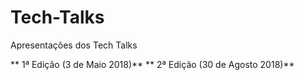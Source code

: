 # Tech-Talks
Apresentações dos Tech Talks

** 1ª Edição (3 de Maio 2018)**
** 2ª Edição (30 de Agosto 2018)**

